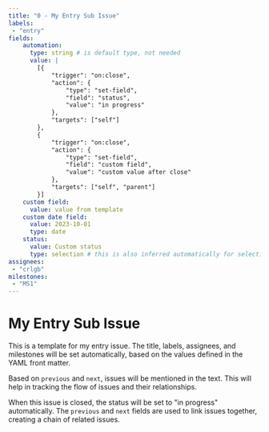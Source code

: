```yaml
---
title: "0 - My Entry Sub Issue"
labels:
 - "entry"
fields:
    automation:
      type: string # is default type, not needed
      value: |
        [{
            "trigger": "on:close",
            "action": {
                "type": "set-field",
                "field": "status",
                "value": "in progress"
            },
            "targets": ["self"]
        },
        {
            "trigger": "on:close",
            "action": {
                "type": "set-field",
                "field": "custom field",
                "value": "custom value after close"
            },
            "targets": ["self", "parent"]
        }]
    custom field: 
      value: value from template
    custom date field:
      value: 2023-10-01
      type: date
    status:
      value: Custom status
      type: selection # this is also inferred automatically for selection fields
assignees:
 - "crlgb"
milestones:
 - "MS1"
---
```

# My Entry Sub Issue

This is a template for my entry issue.
The title, labels, assignees, and milestones will be set automatically, based on the values defined in the YAML front matter.

Based on `previous` and `next`, issues will be mentioned in the text. This will help in tracking the flow of issues and their relationships.

When this issue is closed, the status will be set to "in progress" automatically.
The `previous` and `next` fields are used to link issues together, creating a chain of related issues.

